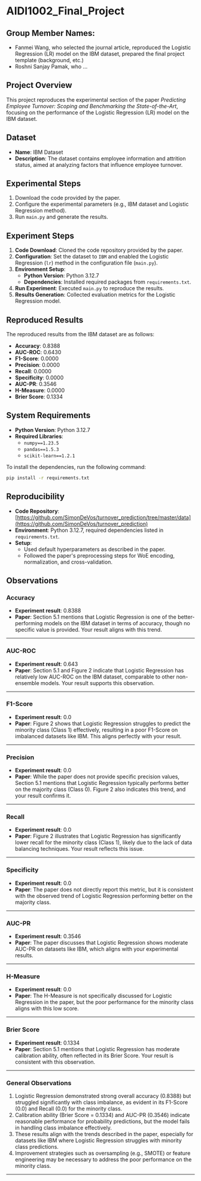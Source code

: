 # AIDI1002_Final_Project

## Group Member Names:
- Fanmei Wang, who selected the journal article, reproduced the Logistic Regression (LR) model on the IBM dataset, prepared the final project template (background, etc.)
- Roshni Sanjay Pamak, who ...

## Project Overview
This project reproduces the experimental section of the paper *Predicting Employee Turnover: Scoping and Benchmarking the State-of-the-Art*, focusing on the performance of the Logistic Regression (LR) model on the IBM dataset.

## Dataset
- **Name**: IBM Dataset
- **Description**: The dataset contains employee information and attrition status, aimed at analyzing factors that influence employee turnover.

## Experimental Steps
1. Download the code provided by the paper.
2. Configure the experimental parameters (e.g., IBM dataset and Logistic Regression method).
3. Run `main.py` and generate the results.

## Experiment Steps
1. **Code Download**: Cloned the code repository provided by the paper.
2. **Configuration**: Set the dataset to `IBM` and enabled the Logistic Regression (`lr`) method in the configuration file (`main.py`).
3. **Environment Setup**: 
   - **Python Version**: Python 3.12.7
   - **Dependencies**: Installed required packages from `requirements.txt`.
4. **Run Experiment**: Executed `main.py` to reproduce the results.
5. **Results Generation**: Collected evaluation metrics for the Logistic Regression model.

## Reproduced Results
The reproduced results from the IBM dataset are as follows:
- **Accuracy**: 0.8388
- **AUC-ROC**: 0.6430
- **F1-Score**: 0.0000
- **Precision**: 0.0000
- **Recall**: 0.0000
- **Specificity**: 0.0000
- **AUC-PR**: 0.3546
- **H-Measure**: 0.0000
- **Brier Score**: 0.1334

## System Requirements
- **Python Version**: Python 3.12.7
- **Required Libraries**:
  - `numpy==1.23.5`
  - `pandas==1.5.3`
  - `scikit-learn==1.2.1`

To install the dependencies, run the following command:

```bash
pip install -r requirements.txt
```

## Reproducibility
- **Code Repository**: [https://github.com/SimonDeVos/turnover_prediction/tree/master/data](https://github.com/SimonDeVos/turnover_prediction)
- **Environment**: Python 3.12.7, required dependencies listed in `requirements.txt`.
- **Setup**:
  - Used default hyperparameters as described in the paper.
  - Followed the paper's preprocessing steps for WoE encoding, normalization, and cross-validation.

## Observations

### **Accuracy**
- **Experiment result**: 0.8388
- **Paper**: Section 5.1 mentions that Logistic Regression is one of the better-performing models on the IBM dataset in terms of accuracy, though no specific value is provided. Your result aligns with this trend.

---

### **AUC-ROC**
- **Experiment result**: 0.643
- **Paper**: Section 5.1 and Figure 2 indicate that Logistic Regression has relatively low AUC-ROC on the IBM dataset, comparable to other non-ensemble models. Your result supports this observation.

---

### **F1-Score**
- **Experiment result**: 0.0
- **Paper**: Figure 2 shows that Logistic Regression struggles to predict the minority class (Class 1) effectively, resulting in a poor F1-Score on imbalanced datasets like IBM. This aligns perfectly with your result.

---

### **Precision**
- **Experiment result**: 0.0
- **Paper**: While the paper does not provide specific precision values, Section 5.1 mentions that Logistic Regression typically performs better on the majority class (Class 0). Figure 2 also indicates this trend, and your result confirms it.

---

### **Recall**
- **Experiment result**: 0.0
- **Paper**: Figure 2 illustrates that Logistic Regression has significantly lower recall for the minority class (Class 1), likely due to the lack of data balancing techniques. Your result reflects this issue.

---

### **Specificity**
- **Experiment result**: 0.0
- **Paper**: The paper does not directly report this metric, but it is consistent with the observed trend of Logistic Regression performing better on the majority class.

---

### **AUC-PR**
- **Experiment result**: 0.3546
- **Paper**: The paper discusses that Logistic Regression shows moderate AUC-PR on datasets like IBM, which aligns with your experimental results.

---

### **H-Measure**
- **Experiment result**: 0.0
- **Paper**: The H-Measure is not specifically discussed for Logistic Regression in the paper, but the poor performance for the minority class aligns with this low score.

---

### **Brier Score**
- **Experiment result**: 0.1334
- **Paper**: Section 5.1 mentions that Logistic Regression has moderate calibration ability, often reflected in its Brier Score. Your result is consistent with this observation.

---

### **General Observations**
1. Logistic Regression demonstrated strong overall accuracy (0.8388) but struggled significantly with class imbalance, as evident in its F1-Score (0.0) and Recall (0.0) for the minority class.
2. Calibration ability (Brier Score = 0.1334) and AUC-PR (0.3546) indicate reasonable performance for probability predictions, but the model fails in handling class imbalance effectively.
3. These results align with the trends described in the paper, especially for datasets like IBM where Logistic Regression struggles with minority class predictions.
4. Improvement strategies such as oversampling (e.g., SMOTE) or feature engineering may be necessary to address the poor performance on the minority class.
---
